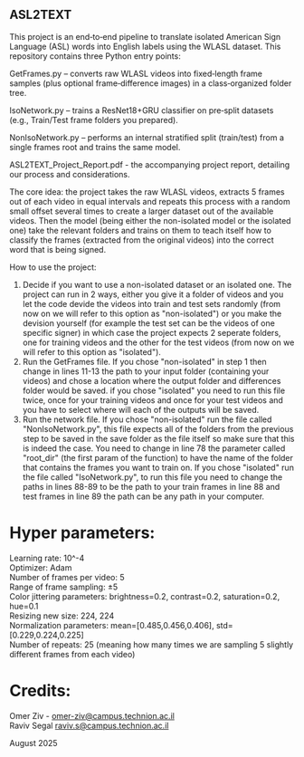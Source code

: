 ## **ASL2TEXT**

This project is an end‑to‑end pipeline to translate isolated American Sign Language (ASL) words into English labels using the WLASL dataset. This repository contains three Python entry points:

GetFrames.py – converts raw WLASL videos into fixed‑length frame samples (plus optional frame‑difference images) in a class‑organized folder tree.

IsoNetwork.py – trains a ResNet18+GRU classifier on pre‑split datasets (e.g., Train/Test frame folders you prepared).

NonIsoNetwork.py – performs an internal stratified split (train/test) from a single frames root and trains the same model.

ASL2TEXT_Project_Report.pdf - the accompanying project report, detailing our process and considerations.

The core idea: the project takes the raw WLASL videos, extracts 5 frames out of each video in equal intervals and repeats this process with a random small offset several times to create a larger
dataset out of the available videos.
Then the model (being either the non-isolated model or the isolated one) take the relevant folders and trains on them to teach itself how to classify the frames (extracted from the original
videos) into the correct word that is being signed.

How to use the project:
1. Decide if you want to use a non-isolated dataset or an isolated one. The project can run in 2 ways, either you give it a folder of videos and you let the code devide the videos into train and
test sets randomly (from now on we will refer to this option as "non-isolated") or you make the devision yourself (for example the test set can be the videos of one specific signer)
in which case the project expects 2 seperate folders, one for training videos and the other for the test videos (from now on we will refer to this option as "isolated").
2. Run the GetFrames file. If you chose "non-isolated" in step 1 then change in lines 11-13 the path to your input folder (containing your videos) and chose a location where the output folder and
differences folder would be saved.
if you chose "isolated" you need to run this file twice, once for your training videos and once for your test videos and you have to select where will each of the outputs will be saved.
3. Run the network file. If you chose "non-isolated" run the file called "NonIsoNetwork.py", this file expects all of the folders from the previous step to be saved in the save folder as the file
itself so make sure that this is indeed the case. You need to change in line 78 the parameter called "root_dir" (the first param of the function) to have the name of the folder that contains the
frames you want to train on.
If you chose "isolated" run the file called "IsoNetwork.py", to run this file you need to change the paths in lines 88-89 to be the path to your train frames in line 88 and test frames in line 89
the path can be any path in your computer.


# **Hyper parameters:**<br/>
Learning rate: 10^-4 <br/>
Optimizer: Adam <br/>
Number of frames per video: 5 <br/>
Range of frame sampling: ±5 <br/>
Color jittering parameters: brightness=0.2, contrast=0.2, saturation=0.2, hue=0.1 <br/>
Resizing new size: 224, 224 <br/>
Normalization parameters: mean=[0.485,0.456,0.406], std=[0.229,0.224,0.225] <br/>
Number of repeats: 25 (meaning how many times we are sampling 5 slightly different frames from each video) <br/>

# **Credits:**<br/>
Omer Ziv - omer-ziv@campus.technion.ac.il <br/>
Raviv Segal raviv.s@campus.technion.ac.il <br/>

August 2025
